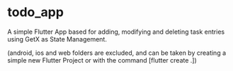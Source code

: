 # todo_app

A simple Flutter App based for adding, modifying and deleting task entries using GetX as State Management.

(android, ios and web folders are excluded, and can be taken by creating a simple new Flutter Project or with the command [flutter create .])
